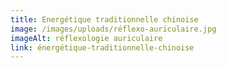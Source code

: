 ```yaml
---
title: Energétique traditionnelle chinoise
image: /images/uploads/réflexo-auriculaire.jpg
imageAlt: réflexologie auriculaire
link: énergétique-traditionnelle-chinoise
---
```

